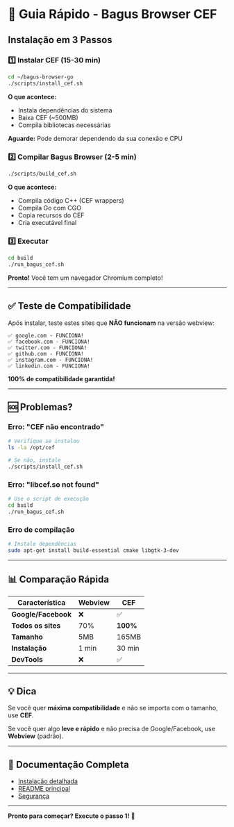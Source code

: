 # 🚀 Guia Rápido - Bagus Browser CEF

## Instalação em 3 Passos

### 1️⃣ Instalar CEF (15-30 min)

```bash
cd ~/bagus-browser-go
./scripts/install_cef.sh
```

**O que acontece:**
- Instala dependências do sistema
- Baixa CEF (~500MB)
- Compila bibliotecas necessárias

**Aguarde:** Pode demorar dependendo da sua conexão e CPU

### 2️⃣ Compilar Bagus Browser (2-5 min)

```bash
./scripts/build_cef.sh
```

**O que acontece:**
- Compila código C++ (CEF wrappers)
- Compila Go com CGO
- Copia recursos do CEF
- Cria executável final

### 3️⃣ Executar

```bash
cd build
./run_bagus_cef.sh
```

**Pronto!** Você tem um navegador Chromium completo!

---

## ✅ Teste de Compatibilidade

Após instalar, teste estes sites que **NÃO funcionam** na versão webview:

```
✅ google.com - FUNCIONA!
✅ facebook.com - FUNCIONA!
✅ twitter.com - FUNCIONA!
✅ github.com - FUNCIONA!
✅ instagram.com - FUNCIONA!
✅ linkedin.com - FUNCIONA!
```

**100% de compatibilidade garantida!**

---

## 🆘 Problemas?

### Erro: "CEF não encontrado"
```bash
# Verifique se instalou
ls -la /opt/cef

# Se não, instale
./scripts/install_cef.sh
```

### Erro: "libcef.so not found"
```bash
# Use o script de execução
cd build
./run_bagus_cef.sh
```

### Erro de compilação
```bash
# Instale dependências
sudo apt-get install build-essential cmake libgtk-3-dev
```

---

## 📊 Comparação Rápida

| Característica | Webview | CEF |
|----------------|---------|-----|
| **Google/Facebook** | ❌ | ✅ |
| **Todos os sites** | 70% | **100%** |
| **Tamanho** | 5MB | 165MB |
| **Instalação** | 1 min | 30 min |
| **DevTools** | ❌ | ✅ |

---

## 💡 Dica

Se você quer **máxima compatibilidade** e não se importa com o tamanho, use **CEF**.

Se você quer algo **leve e rápido** e não precisa de Google/Facebook, use **Webview** (padrão).

---

## 📖 Documentação Completa

- [Instalação detalhada](INSTALL_CEF.md)
- [README principal](README.md)
- [Segurança](SECURITY.md)

---

**Pronto para começar? Execute o passo 1!** 🚀
